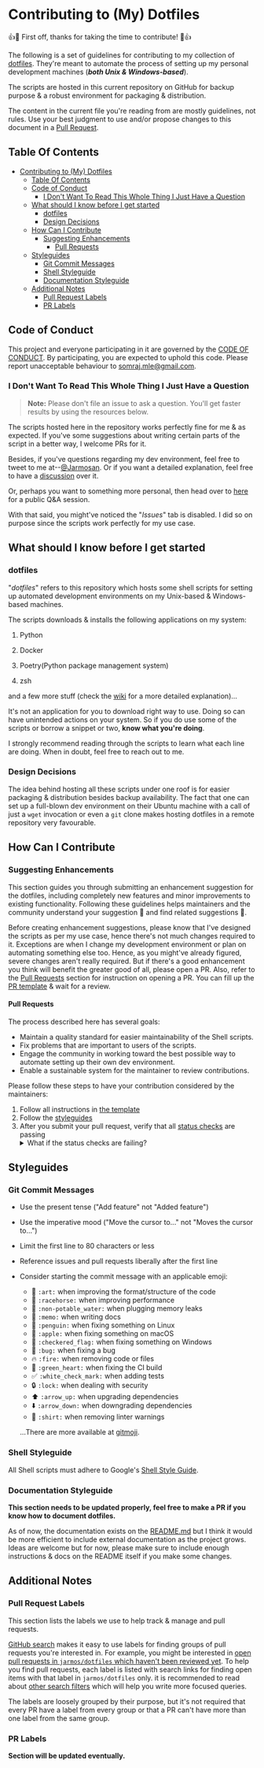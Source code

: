 # Contributing to (My) Dotfiles

:+1::tada: First off, thanks for taking the time to contribute! :tada::+1:

The following is a set of guidelines for contributing to my collection of [dotfiles](https://dotfiles.github.io/). They're meant to automate the process of setting up my personal development machines (***both Unix & Windows-based***).

The scripts are hosted in this current repository on GitHub for backup purpose & a robust environment for packaging & distribution.

The content in the current file you're reading from are mostly guidelines, not rules. Use your best judgment to use and/or propose changes to this document in a [Pull Request](./PULL_REQUEST_TEMPLATE.md).

## Table Of Contents

- [Contributing to (My) Dotfiles](#contributing-to-my-dotfiles)
  - [Table Of Contents](#table-of-contents)
  - [Code of Conduct](#code-of-conduct)
    - [I Don't Want To Read This Whole Thing I Just Have a Question](#i-dont-want-to-read-this-whole-thing-i-just-have-a-question)
  - [What should I know before I get started](#what-should-i-know-before-i-get-started)
    - [dotfiles](#dotfiles)
    - [Design Decisions](#design-decisions)
  - [How Can I Contribute](#how-can-i-contribute)
    - [Suggesting Enhancements](#suggesting-enhancements)
      - [Pull Requests](#pull-requests)
  - [Styleguides](#styleguides)
    - [Git Commit Messages](#git-commit-messages)
    - [Shell Styleguide](#shell-styleguide)
    - [Documentation Styleguide](#documentation-styleguide)
  - [Additional Notes](#additional-notes)
    - [Pull Request Labels](#pull-request-labels)
    - [PR Labels](#pr-labels)

## Code of Conduct

This project and everyone participating in it are governed by the [CODE OF CONDUCT](https://github.com/Jarmos-san/.github/blob/master/CODE_OF_CONDUCT.md). By participating, you are expected to uphold this code. Please report unacceptable behaviour to [somraj.mle@gmail.com](mailto:somraj.mle@gmail.com).

### I Don't Want To Read This Whole Thing I Just Have a Question

> **Note:** Please don't file an issue to ask a question. You'll get faster results by using the resources below.

The scripts hosted here in the repository works perfectly fine for me & as expected. If you've some suggestions about writing certain parts of the script in a better way, I welcome PRs for it.

Besides, if you've questions regarding my dev environment, feel free to tweet to me at--[@Jarmosan](https://twitter.com/Jarmosan). Or if you want a detailed explanation, feel free to have a [discussion](https://github.com/Jarmos-san/dotfiles/discussions) over it.

Or, perhaps you want to something more personal, then head over to [here](https://github.com/Jarmos-san/Jarmos-san/discussions/categories/q-a) for a public Q&A session.

With that said, you might've noticed the "*Issues*" tab is disabled. I did so on purpose since the scripts work perfectly for my use case.

## What should I know before I get started

### dotfiles

"*dotfiles*" refers to this repository which hosts some shell scripts for setting up automated development environments on my Unix-based & Windows-based machines.

The scripts downloads & installs the following applications on my system:

1. Python

2. Docker

3. Poetry(Python package management system)

4. zsh

and a few more stuff (check the [wiki](https://github.com/Jarmos-san/dotfiles/wiki) for a more detailed explanation)...

It's not an application for you to download right way to use. Doing so can have unintended actions on your system. So if you do use some of the scripts or borrow a snippet or two, **know what you're doing**.

I strongly recommend reading through the scripts to learn what each line are doing. When in doubt, feel free to reach out to me.

### Design Decisions

The idea behind hosting all these scripts under one roof is for easier packaging & distribution besides backup availability. The fact that one can set up a full-blown dev environment on their Ubuntu machine with a call of just a `wget` invocation or even a `git` clone makes hosting dotfiles in a remote repository very favourable.

## How Can I Contribute

### Suggesting Enhancements

This section guides you through submitting an enhancement suggestion for the dotfiles, including completely new features and minor improvements to existing functionality. Following these guidelines helps maintainers and the community understand your suggestion :pencil: and find related suggestions :mag_right:.

Before creating enhancement suggestions, please know that I've designed the scripts as per my use case, hence there's not much changes required to it. Exceptions are when I change my development environment or plan on automating something else too. Hence, as you might've already figured, severe changes aren't really required. But if there's a good enhancement you think will benefit the greater good of all, please open a PR. Also, refer to the [Pull Requests](#pull-requests) section for instruction on opening a PR. You can fill up the [PR template](./PULL_REQUEST_TEMPLATE.md) & wait for a review.

#### Pull Requests

The process described here has several goals:

- Maintain a quality standard for easier maintainability of the Shell scripts.
- Fix problems that are important to users of the scripts.
- Engage the community in working toward the best possible way to automate setting up their own dev environment.
- Enable a sustainable system for the maintainer to review contributions.

Please follow these steps to have your contribution considered by the maintainers:

1. Follow all instructions in [the template](./PULL_REQUEST_TEMPLATE.md)
2. Follow the [styleguides](#styleguides)
3. After you submit your pull request, verify that all [status checks](https://help.github.com/articles/about-status-checks/) are passing <details><summary>What if the status checks are failing?</summary>If a status check is failing, and you believe that the failure is unrelated to your change, please leave a comment on the pull request explaining why you believe the failure is unrelated. A maintainer will re-run the status check for you. If we conclude that the failure was a false positive, then we will open an issue to track that problem with our status check suite.</details>

## Styleguides

### Git Commit Messages

- Use the present tense ("Add feature" not "Added feature")
- Use the imperative mood ("Move the cursor to..." not "Moves the cursor to...")
- Limit the first line to 80 characters or less
- Reference issues and pull requests liberally after the first line
- Consider starting the commit message with an applicable emoji:
  - :art: `:art:` when improving the format/structure of the code
  - :racehorse: `:racehorse:` when improving performance
  - :non-potable_water: `:non-potable_water:` when plugging memory leaks
  - :memo: `:memo:` when writing docs
  - :penguin: `:penguin:` when fixing something on Linux
  - :apple: `:apple:` when fixing something on macOS
  - :checkered_flag: `:checkered_flag:` when fixing something on Windows
  - :bug: `:bug:` when fixing a bug
  - :fire: `:fire:` when removing code or files
  - :green_heart: `:green_heart:` when fixing the CI build
  - :white_check_mark: `:white_check_mark:` when adding tests
  - :lock: `:lock:` when dealing with security
  - :arrow_up: `:arrow_up:` when upgrading dependencies
  - :arrow_down: `:arrow_down:` when downgrading dependencies
  - :shirt: `:shirt:` when removing linter warnings

  ...There are more available at [gitmoji](https://gitmoji.carloscuesta.me/).

### Shell Styleguide

All Shell scripts must adhere to Google's [Shell Style Guide](https://google.github.io/styleguide/shellguide.html).

<!-- TODO: Add more documentation -->
### Documentation Styleguide

**This section needs to be updated properly, feel free to make a PR if you know how to document dotfiles.**

As of now, the documentation exists on the [README.md](../README.md) but I think it would be more efficient to include external documentation as the project grows. Ideas are welcome but for now, please make sure to include enough instructions & docs on the README itself if you make some changes.

## Additional Notes

### Pull Request Labels

This section lists the labels we use to help track & manage and pull requests.

[GitHub search](https://help.github.com/articles/searching-issues/) makes it easy to use labels for finding groups of pull requests you're interested in. For example, you might be interested in [open pull requests in `jarmos/dotfiles` which haven't been reviewed yet](https://github.com/search?utf8=%E2%9C%93&q=is%3Aopen+is%3Apr+repo%3Ajarmos%2Fdotfiles+comments%3A0). To help you find pull requests, each label is listed with search links for finding open items with that label in `jarmos/dotfiles` only. it is recommended to read about [other search filters](https://help.github.com/articles/searching-issues/) which will help you write more focused queries.

The labels are loosely grouped by their purpose, but it's not required that every PR have a label from every group or that a PR can't have more than one label from the same group.

<!-- TODO: List the current PR labels -->
### PR Labels

**Section will be updated eventually.**
